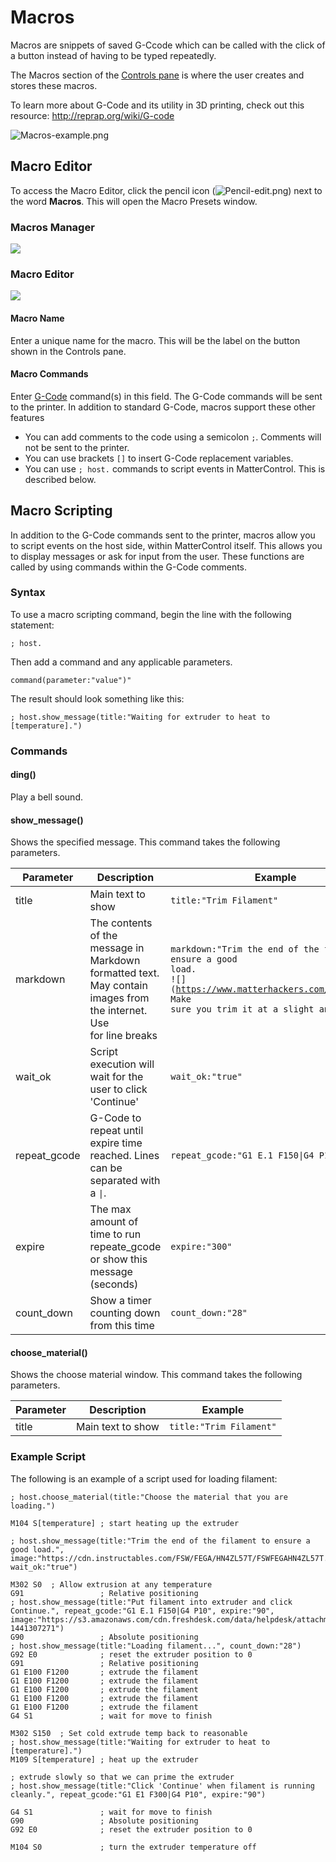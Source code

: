 Macros
======

Macros are snippets of saved G-Ccode which can be called with
the click of a button instead of having to be typed repeatedly.

The Macros section of the [Controls pane](controls/index.md) is where the user creates and
stores these macros.

To learn more about G-Code and its utility in 3D printing, check out
this resource:
<http://reprap.org/wiki/G-code>

![Macros-example.png](https://lh3.googleusercontent.com/0t9m7MoB4MJ8ezB5jWAmJ1cn6nHSs1egRjLKX3LZY3GKxLXFQOIErVv_LQ2PZEFnBneWG-ktf4-JJpJ1snTTSvmrCdc=s0)


Macro Editor
------------

To access the Macro Editor, click the pencil icon
(![Pencil-edit.png](http://wiki.mattercontrol.com/images/b/b0/Pencil-edit.png "Pencil-edit.png")) next to the word
**Macros**. This will open the Macro Presets window.

### Macros Manager
![](https://lh3.googleusercontent.com/uC22aF0BB3YZRiDdAcA_iXwkbUToMd75PUvf8GHrylzaSSdtJMwZncCRFP6WkdHWdhPa-feWopKxc-OA41az_TYOSQ=s0)

### Macro Editor
![](https://lh3.googleusercontent.com/rvcDIcSdFx1hDaZ4IWc1KrtcZ1GVQHIqXuiDHTwZTtkR6nPELlDfo8YxLNUCNCyBSSqNn0W2xX7jdOKI6WtjPRVQ=s0)

#### Macro Name

Enter a unique name for the macro. This will be the label on the button shown in the Controls pane.

#### Macro Commands

Enter [G-Code](http://reprap.org/wiki/G-code) command(s) in this field. The G-Code commands will be sent to the printer. In addition to standard G-Code, macros support these other features

* You can add comments to the code using a semicolon `;`. Comments will not be sent to the printer.
* You can use brackets `[]` to insert G-Code replacement variables.
* You can use `; host.` commands to script events in MatterControl. This is described below.


Macro Scripting
---------------

In addition to the G-Code commands sent to the printer, macros allow you to script events on the host side, within MatterControl itself. This allows you to display messages or ask for input from the user. These functions are called by using commands within the G-Code comments.

### Syntax

To use a macro scripting command, begin the line with the following statement:

`; host.`

Then add a command and any applicable parameters.

`command(parameter:"value")"`

The result should look something like this:

`; host.show_message(title:"Waiting for extruder to heat to
[temperature].")`

### Commands

#### ding()

Play a bell sound.

#### show_message()

Shows the specified message. This command takes the following parameters.

| Parameter | Description | Example |
| --------- | ----------- | ------- |
| title | Main text to show | `title:"Trim Filament"` |
| markdown | The contents of the message in Markdown formatted text. May contain images from the internet. Use <br> for line breaks | <code>markdown:"Trim the end of the filament to ensure a good load.<br>\!\[\]\(https://www.matterhackers.com/r/c3zLyf\)<br>Make sure you trim it at a slight angle."</code> |
| wait_ok | Script execution will wait for the user to click 'Continue' | `wait_ok:"true"` |
| repeat_gcode | G-Code to repeat until expire time reached. Lines can be separated with a `\|`. | `repeat_gcode:"G1 E.1 F150\|G4 P10"` |
| expire | The max amount of time to run repeate_gcode or show this message (seconds) | `expire:"300"` |
| count_down | Show a timer counting down from this time | `count_down:"28"` |

#### choose_material()

Shows the choose material window. This command takes the following parameters.

| Parameter | Description       | Example                 |
| --------- | ----------------- | ----------------------- |
| title     | Main text to show | `title:"Trim Filament"` |


### Example Script

The following is an example of a script used for loading filament:

```
; host.choose_material(title:"Choose the material that you are loading.")

M104 S[temperature] ; start heating up the extruder

; host.show_message(title:"Trim the end of the filament to ensure a good load.", image:"https://cdn.instructables.com/FSW/FEGA/HN4ZL57T/FSWFEGAHN4ZL57T.MEDIUM.jpg", wait_ok:"true")

M302 S0  ; Allow extrusion at any temperature
G91                 ; Relative positioning
; host.show_message(title:"Put filament into extruder and click Continue.", repeat_gcode:"G1 E.1 F150|G4 P10", expire:"90", image:"https://s3.amazonaws.com/cdn.freshdesk.com/data/helpdesk/attachments/production/5035400628/original/20150903_115628.jpg?1441307271")
G90                 ; Absolute positioning
; host.show_message(title:"Loading filament...", count_down:"28")
G92 E0              ; reset the extruder position to 0
G91                 ; Relative positioning
G1 E100 F1200       ; extrude the filament 
G1 E100 F1200       ; extrude the filament 
G1 E100 F1200       ; extrude the filament 
G1 E100 F1200       ; extrude the filament 
G1 E100 F1200       ; extrude the filament 
G4 S1               ; wait for move to finish

M302 S150  ; Set cold extrude temp back to reasonable
; host.show_message(title:"Waiting for extruder to heat to [temperature].")
M109 S[temperature] ; heat up the extruder

; extrude slowly so that we can prime the extruder
; host.show_message(title:"Click 'Continue' when filament is running cleanly.", repeat_gcode:"G1 E1 F300|G4 P10", expire:"90")

G4 S1               ; wait for move to finish
G90                 ; Absolute positioning
G92 E0              ; reset the extruder position to 0

M104 S0             ; turn the extruder temperature off
```
